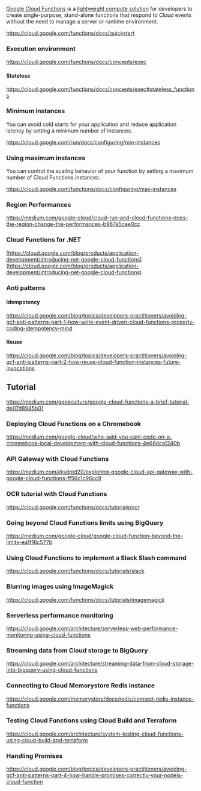 
[Google Cloud Functions](https://cloud.google.com/functions/docs/concepts/overview) is a [lightweight compute solution](https://www.youtube.com/watch?v=vM-2O-uKBNQ) for developers to create single-purpose, stand-alone functions that respond to Cloud events without the need to manage a server or runtime environment.


https://cloud.google.com/functions/docs/quickstart



### Execution environment

https://cloud.google.com/functions/docs/concepts/exec

#### Stateless

https://cloud.google.com/functions/docs/concepts/exec#stateless_functions

### Minimum instances


You can avoid cold starts for your application and reduce application latency by setting a minimum number of instances.

https://cloud.google.com/run/docs/configuring/min-instances

### Using maximum instances

You can control the scaling behavior of your function by setting a maximum number of Cloud Functions instances.

https://cloud.google.com/functions/docs/configuring/max-instances

### Region Performances

https://medium.com/google-cloud/cloud-run-and-cloud-functions-does-the-region-change-the-performances-b967e5cee0cc

### Cloud Functions for .NET

[https://cloud.google.com/blog/products/application-development/introducing-net-google-cloud-functions](https://cloud.google.com/blog/products/application-development/introducing-net-google-cloud-functions)

### Anti patterns


#### Idempotency

https://cloud.google.com/blog/topics/developers-practitioners/avoiding-gcf-anti-patterns-part-1-how-write-event-driven-cloud-functions-properly-coding-idempotency-mind

#### Reuse

https://cloud.google.com/blog/topics/developers-practitioners/avoiding-gcf-anti-patterns-part-2-how-reuse-cloud-function-instances-future-invocations

## Tutorial

https://medium.com/geekculture/google-cloud-functions-a-brief-tutorial-de07d8945b01


### Deploying Cloud Functions on a Chromebook

https://medium.com/google-cloud/who-said-you-cant-code-on-a-chromebook-local-development-with-cloud-functions-4e68dca1240b

### API Gateway with Cloud Functions

https://medium.com/@sdptd20/exploring-google-cloud-api-gateway-with-google-cloud-functions-ff56c1c96cc9



### OCR tutorial with Cloud Functions

https://cloud.google.com/functions/docs/tutorials/ocr

### Going beyond Cloud Functions limits using BigQuery

https://medium.com/google-cloud/google-cloud-function-beyond-the-limits-ea1f16c577b

### Using Cloud Functions to implement a Slack Slash command

https://cloud.google.com/functions/docs/tutorials/slack

### Blurring images using ImageMagick 

https://cloud.google.com/functions/docs/tutorials/imagemagick

### Serverless performance monitoring

https://cloud.google.com/architecture/serverless-web-performance-monitoring-using-cloud-functions

### Streaming data from Cloud storage to BigQuery

https://cloud.google.com/architecture/streaming-data-from-cloud-storage-into-bigquery-using-cloud-functions

### Connecting to Cloud Memorystore Redis instance

https://cloud.google.com/memorystore/docs/redis/connect-redis-instance-functions

### Testing Cloud Functions using Cloud Build and Terraform

https://cloud.google.com/architecture/system-testing-cloud-functions-using-cloud-build-and-terraform

### Handling Promises

https://cloud.google.com/blog/topics/developers-practitioners/avoiding-gcf-anti-patterns-part-4-how-handle-promises-correctly-your-nodejs-cloud-function